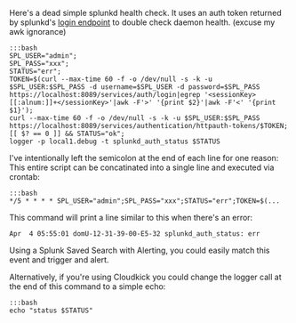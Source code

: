 Here's a dead simple splunkd health check. It uses an auth token
returned by splunkd's
[login endpoint](http://docs.splunk.com/Documentation/Splunk/latest/RESTAPI/RESTaccess#authentication.2Fhttpauth-tokens)
to double check daemon health. (excuse my awk ignorance)

    :::bash
    SPL_USER="admin";
    SPL_PASS="xxx";
    STATUS="err";
    TOKEN=$(curl --max-time 60 -f -o /dev/null -s -k -u $SPL_USER:$SPL_PASS -d username=$SPL_USER -d password=$SPL_PASS https://localhost:8089/services/auth/login|egrep '<sessionKey>[[:alnum:]]+</sessionKey>'|awk -F'>' '{print $2}'|awk -F'<' '{print $1}');
    curl --max-time 60 -f -o /dev/null -s -k -u $SPL_USER:$SPL_PASS https://localhost:8089/services/authentication/httpauth-tokens/$TOKEN;
    [[ $? == 0 ]] && STATUS="ok";
    logger -p local1.debug -t splunkd_auth_status $STATUS

I've intentionally left the semicolon at the end of each line for one
reason: This entire script can be concatinated into a single line and
executed via crontab:

    :::bash
    */5 * * * * SPL_USER="admin";SPL_PASS="xxx";STATUS="err";TOKEN=$(...

This command will print a line similar to this when there's an error:

    Apr  4 05:55:01 domU-12-31-39-00-E5-32 splunkd_auth_status: err

Using a Splunk Saved Search with Alerting, you could easily match this event
and trigger and alert.

Alternatively, if you're using Cloudkick you could change the logger
call at the end of this command to a simple echo:

    :::bash
    echo "status $STATUS"
